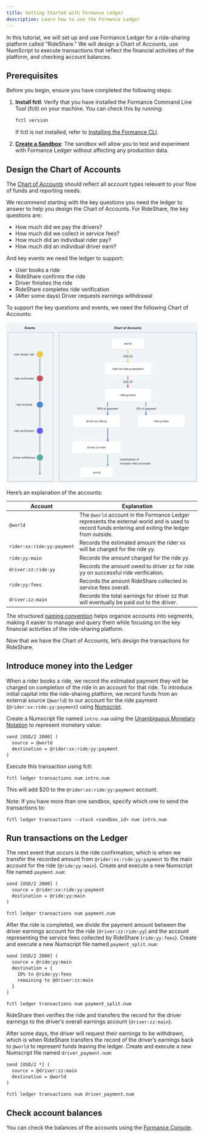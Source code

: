 ```yaml
---
title: Getting Started with Formance Ledger
description: Learn how to use the Formance Ledger
---
```


In this tutorial, we will set up and use Formance Ledger for a ride-sharing platform called "RideShare." We will design a Chart of Accounts, use NumScript to execute transactions that reflect the financial activities of the platform, and checking account balances.

## Prerequisites

Before you begin, ensure you have completed the following steps:

1. **Install fctl**: Verify that you have installed the Formance Command Line Tool (fctl) on your machine. You can check this by running:
    
    ```bash
    fctl version
    ```
    
    If fctl is not installed, refer to [Installing the Formance CLI](https://docs.formance.com/getting-started/fctl-quick-start).
    
2. [**Create a Sandbox**](https://docs.formance.com/guides/newSandbox): The sandbox will allow you to test and experiment with Formance Ledger without affecting any production data. 

## Design the Chart of Accounts

The [Chart of Accounts](https://docs.formance.com/ledger/advanced/scale#chart-of-accounts) should reflect all account types relevant to your flow of funds and reporting needs. 

We recommend starting with the key questions you need the ledger to answer to help you design the Chart of Accounts. For RideShare, the key questions are:

- How much did we pay the drivers?
- How much did we collect in service fees?
- How much did an individual rider pay?
- How much did an individual driver earn?

And key events we need the ledger to support:

- User books a ride
- RideShare confirms the ride
- Driver finishes the ride
- RideShare completes ride verification
- (After some days) Driver requests earnings withdrawal

To support the key questions and events, we need the following Chart of Accounts:

![Chart of Accounts](../images/chart_of_accounts.png)

Here’s an explanation of the accounts:

| Account | Explanation |
| --- | --- |
| `@world` | The `@world` account in the Formance Ledger represents the external world and is used to record funds entering and exiting the ledger from outside. |
| `rider:xx:ride:yy:payment` | Records the estimated amount the rider xx will be charged for the ride yy. |
| `ride:yy:main` | Records the amount charged for the ride yy.  |
| `driver:zz:ride:yy` | Records the amount owed to driver zz for ride yy on successful ride verification. |
| `ride:yy:fees` | Records the amount RideShare collected in service fees overall. |
| `driver:zz:main` | Records the total earnings for driver zz that will eventually be paid out to the driver. |

The structured [naming convention](https://docs.formance.com/ledger/reference/accounting-model#naming-accounts) helps organize accounts into segments, making it easier to manage and query them while focusing on the key financial activities of the ride-sharing platform. 

Now that we have the Chart of Accounts, let’s design the transactions for RideShare.

## Introduce money into the Ledger

When a rider books a ride, we record the estimated payment they will be charged on completion of the ride in an account for that ride. To introduce initial capital into the ride-sharing platform, we record funds from an external source (`@world`) to our account for the ride payment (`@rider:xx:ride:yy:payment`) using [Numscript](https://docs.formance.com/numscript/). 

Create a Numscript file named `intro.num` using the [Unambiguous Monetary Notation](https://docs.formance.com/stack/unambiguous-monetary-notation) to represent monetary value:

```numscript
send [USD/2 2000] (
  source = @world
  destination = @rider:xx:ride:yy:payment
)
```

Execute this transaction using fctl:

```shell
fctl ledger transactions num intro.num
```

This will add $20 to the `@rider:xx:ride:yy:payment` account.

Note: If you have more than one sandbox, specify which one to send the transactions to:

```shell
fctl ledger transactions --stack <sandbox_id> num intro.num
```

## Run transactions on the Ledger

The next event that occurs is the ride confirmation, which is when we transfer the recorded amount from `@rider:xx:ride:yy:payment` to the main account for the ride (`@ride:yy:main`). Create and execute a new Numscript file named `payment.num`:

```numscript
send [USD/2 2000] (
  source = @rider:xx:ride:yy:payment
  destination = @ride:yy:main
)
```

```shell
fctl ledger transactions num payment.num
```

After the ride is completed, we divide the payment amount between the driver earnings account for the ride (`driver:zz:ride:yy`) and the account representing the service fees collected by RideShare (`ride:yy:fees`). Create and execute a new Numscript file named `payment_split.num`:

```numscript
send [USD/2 2000] (
  source = @ride:yy:main
  destination = {
    10% to @ride:yy:fees
    remaining to @driver:zz:main
  }
)
```

```shell
fctl ledger transactions num payment_split.num
```

RideShare then verifies the ride and transfers the record for the driver earnings to the driver’s overall earnings account (`driver:zz:main`).

After some days, the driver will request their earnings to be withdrawn, which is when RideShare transfers the record of the driver’s earnings back to `@world` to represent funds leaving the ledger. Create and execute a new Numscript file named `driver_payment.num`:

```numscript
send [USD/2 *] (
  source = @driver:zz:main
  destination = @world
)
```

```shell
fctl ledger transactions num driver_payment.num
```

## Check account balances

You can check the balances of the accounts using the [Formance Console](https://portal.formance.cloud).